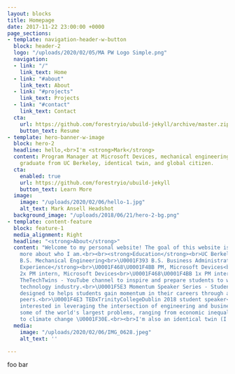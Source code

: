 ```yaml
---
layout: blocks
title: Homepage
date: 2017-11-22 23:00:00 +0000
page_sections:
- template: navigation-header-w-button
  block: header-2
  logo: "/uploads/2020/02/05/MA PW Logo Simple.png"
  navigation:
  - link: "/"
    link_text: Home
  - link: "#about"
    link_text: About
  - link: "#projects"
    link_text: Projects
  - link: "#contact"
    link_text: Contact
  cta:
    url: https://github.com/forestryio/ubuild-jekyll/archive/master.zip
    button_text: Resume
- template: hero-banner-w-image
  block: hero-2
  headline: hello,<br>I'm <strong>Mark</strong>
  content: Program Manager at Microsoft Devices, mechanical engineering and business
    graduate from UC Berkeley, identical twin, and global citizen.
  cta:
    enabled: true
    url: https://github.com/forestryio/ubuild-jekyll
    button_text: Learn More
  image:
    image: "/uploads/2020/02/06/hello-1.jpg"
    alt_text: Mark Ansell Headshot
  background_image: "/uploads/2018/06/21/hero-2-bg.png"
- template: content-feature
  block: feature-1
  media_alignment: Right
  headline: "<strong>About</strong>"
  content: "Welcome to my personal website! The goal of this website is to show you
    more about who I am.<br><br><strong>Education</strong><br>UC Berkeley<br>\U0001F393
    B.S. Mechanical Engineering<br>\U0001F393 B.S. Business Administration<br><br><strong>Work
    Experience</strong><br>\U0001F468‍\U0001F4BB PM, Microsoft Devices<br>\U0001F468‍\U0001F4BB
    2x PM intern, Microsoft Devices<br>\U0001F468‍\U0001F4BB 1x PM intern, Apple<br><br><strong>Extracurricular</strong><br>\U0001F4F8
    TheTechTwins - YouTube channel to inspire and prepare students to work in the
    technology industry.<br>\U0001F5E3 Momentum Speaker Series - Student speaker series
    designed to helps students gain momentum in their careers through advice from
    peers.<br>\U0001F4E3 TEDxTrinityCollegeDublin 2018 student speaker<br><br>I'm
    interested in leveraging the intersection of engineering and business to solve
    some of the world's largest problems, ranging from economic inequality \U0001F4B0
    to climate change \U0001F30E.<br><br>I'm also an identical twin (I'm on the left!)."
  media:
    image: "/uploads/2020/02/06/IMG_0628.jpeg"
    alt_text: ''

---
```

foo bar